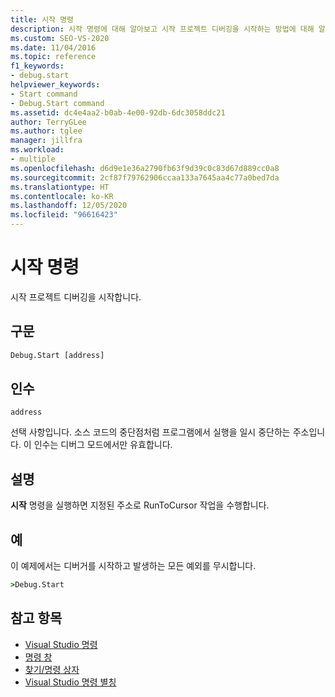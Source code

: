 ```yaml
---
title: 시작 명령
description: 시작 명령에 대해 알아보고 시작 프로젝트 디버깅을 시작하는 방법에 대해 알아봅니다.
ms.custom: SEO-VS-2020
ms.date: 11/04/2016
ms.topic: reference
f1_keywords:
- debug.start
helpviewer_keywords:
- Start command
- Debug.Start command
ms.assetid: dc4e4aa2-b0ab-4e00-92db-6dc3058ddc21
author: TerryGLee
ms.author: tglee
manager: jillfra
ms.workload:
- multiple
ms.openlocfilehash: d6d9e1e36a2790fb63f9d39c0c83d67d889cc0a8
ms.sourcegitcommit: 2cf87f79762906ccaa133a7645aa4c77a0bed7da
ms.translationtype: HT
ms.contentlocale: ko-KR
ms.lasthandoff: 12/05/2020
ms.locfileid: "96616423"
---
```

# <a name="start-command"></a>시작 명령
시작 프로젝트 디버깅을 시작합니다.

## <a name="syntax"></a>구문

```cmd
Debug.Start [address]
```

## <a name="arguments"></a>인수
`address`

선택 사항입니다. 소스 코드의 중단점처럼 프로그램에서 실행을 일시 중단하는 주소입니다. 이 인수는 디버그 모드에서만 유효합니다.

## <a name="remarks"></a>설명
**시작** 명령을 실행하면 지정된 주소로 RunToCursor 작업을 수행합니다.

## <a name="example"></a>예
이 예제에서는 디버거를 시작하고 발생하는 모든 예외를 무시합니다.

```cmd
>Debug.Start
```

## <a name="see-also"></a>참고 항목

- [Visual Studio 명령](../../ide/reference/visual-studio-commands.md)
- [명령 창](../../ide/reference/command-window.md)
- [찾기/명령 상자](../../ide/find-command-box.md)
- [Visual Studio 명령 별칭](../../ide/reference/visual-studio-command-aliases.md)

